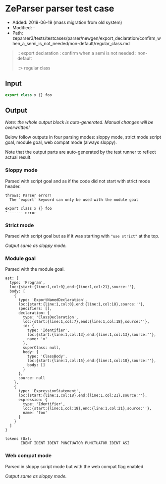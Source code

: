 # ZeParser parser test case

- Added: 2019-06-19 (mass migration from old system)
- Modified: -
- Path: zeparser3/tests/testcases/parser/newgen/export_declaration/confirm_when_a_semi_is_not_needed/non-default/regular_class.md

> :: export declaration : confirm when a semi is not needed : non-default
>
> ::> regular class

## Input

`````js
export class x {} foo
`````

## Output

_Note: the whole output block is auto-generated. Manual changes will be overwritten!_

Below follow outputs in four parsing modes: sloppy mode, strict mode script goal, module goal, web compat mode (always sloppy).

Note that the output parts are auto-generated by the test runner to reflect actual result.

### Sloppy mode

Parsed with script goal and as if the code did not start with strict mode header.

`````
throws: Parser error!
  The `export` keyword can only be used with the module goal

export class x {} foo
^------- error
`````

### Strict mode

Parsed with script goal but as if it was starting with `"use strict"` at the top.

_Output same as sloppy mode._

### Module goal

Parsed with the module goal.

`````
ast: {
  type: 'Program',
  loc:{start:{line:1,col:0},end:{line:1,col:21},source:''},
  body: [
    {
      type: 'ExportNamedDeclaration',
      loc:{start:{line:1,col:0},end:{line:1,col:18},source:''},
      specifiers: [],
      declaration: {
        type: 'ClassDeclaration',
        loc:{start:{line:1,col:7},end:{line:1,col:18},source:''},
        id: {
          type: 'Identifier',
          loc:{start:{line:1,col:13},end:{line:1,col:13},source:''},
          name: 'x'
        },
        superClass: null,
        body: {
          type: 'ClassBody',
          loc:{start:{line:1,col:15},end:{line:1,col:18},source:''},
          body: []
        }
      },
      source: null
    },
    {
      type: 'ExpressionStatement',
      loc:{start:{line:1,col:18},end:{line:1,col:21},source:''},
      expression: {
        type: 'Identifier',
        loc:{start:{line:1,col:18},end:{line:1,col:21},source:''},
        name: 'foo'
      }
    }
  ]
}

tokens (8x):
       IDENT IDENT IDENT PUNCTUATOR PUNCTUATOR IDENT ASI
`````


### Web compat mode

Parsed in sloppy script mode but with the web compat flag enabled.

_Output same as sloppy mode._
